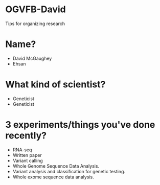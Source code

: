 # OGVFB-David
Tips for organizing research

# Name?
- David McGaughey
- Ehsan
# What kind of scientist?
- Geneticist
- Geneticist
# 3 experiments/things you've done recently?
- RNA-seq
- Written paper
- Variant calling
- Whole Genome Sequence Data Analysis.
- Variant analysis and classification for genetic testing.
- Whole exome sequence data analysis.


